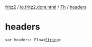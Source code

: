 [fritz2](../../index.md) / [io.fritz2.dom.html](../index.md) / [Th](index.md) / [headers](./headers.md)

# headers

`var headers: Flow<`[`String`](https://kotlinlang.org/api/latest/jvm/stdlib/kotlin/-string/index.html)`>`